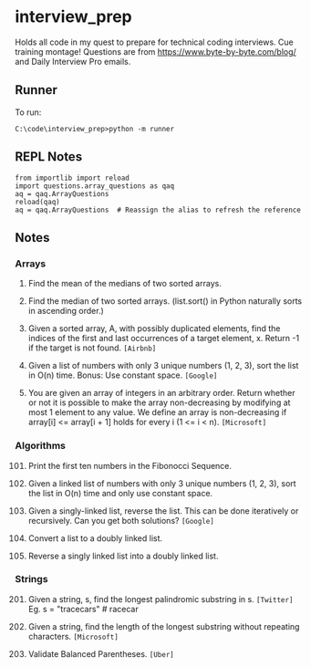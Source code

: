 # interview_prep
Holds all code in my quest to prepare for technical coding interviews. Cue training montage!
Questions are from https://www.byte-by-byte.com/blog/ and Daily Interview Pro emails.


## Runner
To run:
```
C:\code\interview_prep>python -m runner
```


## REPL Notes
```
from importlib import reload
import questions.array_questions as qaq
aq = qaq.ArrayQuestions
reload(qaq)
aq = qaq.ArrayQuestions  # Reassign the alias to refresh the reference
```

## Notes
### Arrays
001) Find the mean of the medians of two sorted arrays.

002) Find the median of two sorted arrays. (list.sort() in Python naturally sorts in ascending order.)

003) Given a sorted array, A, with possibly duplicated elements, find the indices of the first and last occurrences of a target element, x. Return -1 if the target is not found. `[Airbnb]`

004) Given a list of numbers with only 3 unique numbers (1, 2, 3), sort the list in O(n) time. Bonus: Use constant space. `[Google]`

005) You are given an array of integers in an arbitrary order. Return whether or not it is possible to make the array non-decreasing by modifying at most 1 element to any value. We define an array is non-decreasing if array[i] <= array[i + 1] holds for every i (1 <= i < n). `[Microsoft]`


### Algorithms
101) Print the first ten numbers in the Fibonocci Sequence.

102) Given a linked list of numbers with only 3 unique numbers (1, 2, 3), sort the list in O(n) time and only use constant space.

103) Given a singly-linked list, reverse the list. This can be done iteratively or recursively. Can you get both solutions?  `[Google]`

104) Convert a list to a doubly linked list.

105) Reverse a singly linked list into a doubly linked list.


### Strings
201) Given a string, s, find the longest palindromic substring in s. `[Twitter]`
Eg. s = "tracecars" # racecar

202) Given a string, find the length of the longest substring without repeating characters. `[Microsoft]`

203) Validate Balanced Parentheses. `[Uber]`
